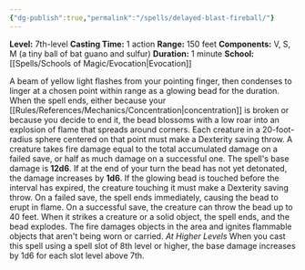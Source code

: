```yaml
---
{"dg-publish":true,"permalink":"/spells/delayed-blast-fireball/"}
---
```


**Level:** 7th-level
**Casting Time:** 1 action
**Range:** 150 feet
**Components:** V, S, M (a tiny ball of bat guano and sulfur)
**Duration:** 1 minute
**School:** [[Spells/Schools of Magic/Evocation\|Evocation]]

A beam of yellow light flashes from your pointing finger, then condenses to linger at a chosen point within range as a glowing bead for the duration. When the spell ends, either because your [[Rules/References/Mechanics/Concentration\|concentration]] is broken or because you decide to end it, the bead blossoms with a low roar into an explosion of flame that spreads around corners. Each creature in a 20-foot-radius sphere centered on that point must make a Dexterity saving throw. A creature takes fire damage equal to the total accumulated damage on a failed save, or half as much damage on a successful one.
The spell's base damage is **12d6**. If at the end of your turn the bead has not yet detonated, the damage increases by **1d6**.
If the glowing bead is touched before the interval has expired, the creature touching it must make a Dexterity saving throw. On a failed save, the spell ends immediately, causing the bead to erupt in flame. On a successful save, the creature can throw the bead up to 40 feet. When it strikes a creature or a solid object, the spell ends, and the bead explodes.
The fire damages objects in the area and ignites flammable objects that aren't being worn or carried.
_At Higher Levels_
When you cast this spell using a spell slot of 8th level or higher, the base damage increases by 1d6 for each slot level above 7th.